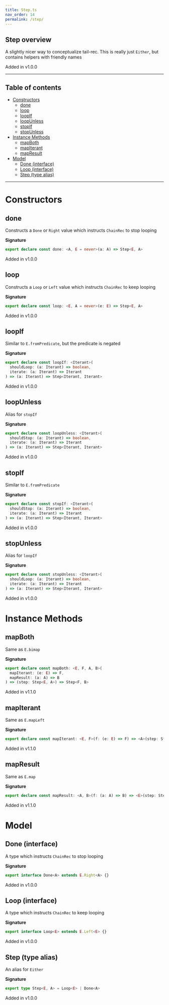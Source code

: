 ```yaml
---
title: Step.ts
nav_order: 14
permalink: /step/
---
```


## Step overview

A slightly nicer way to conceptualize tail-rec. This is really just `Either`, but
contains helpers with friendly names

Added in v1.0.0

---

<h2 class="text-delta">Table of contents</h2>

- [Constructors](#constructors)
  - [done](#done)
  - [loop](#loop)
  - [loopIf](#loopif)
  - [loopUnless](#loopunless)
  - [stopIf](#stopif)
  - [stopUnless](#stopunless)
- [Instance Methods](#instance-methods)
  - [mapBoth](#mapboth)
  - [mapIterant](#mapiterant)
  - [mapResult](#mapresult)
- [Model](#model)
  - [Done (interface)](#done-interface)
  - [Loop (interface)](#loop-interface)
  - [Step (type alias)](#step-type-alias)

---

# Constructors

## done

Constructs a `Done` or `Right` value which instructs `ChainRec` to stop looping

**Signature**

```ts
export declare const done: <A, E = never>(a: A) => Step<E, A>
```

Added in v1.0.0

## loop

Constructs a `Loop` or `Left` value which instructs `ChainRec` to keep looping

**Signature**

```ts
export declare const loop: <E, A = never>(e: E) => Step<E, A>
```

Added in v1.0.0

## loopIf

Similar to `E.fromPredicate`, but the predicate is negated

**Signature**

```ts
export declare const loopIf: <Iterant>(
  shouldLoop: (a: Iterant) => boolean,
  iterate: (a: Iterant) => Iterant
) => (a: Iterant) => Step<Iterant, Iterant>
```

Added in v1.0.0

## loopUnless

Alias for `stopIf`

**Signature**

```ts
export declare const loopUnless: <Iterant>(
  shouldStop: (a: Iterant) => boolean,
  iterate: (a: Iterant) => Iterant
) => (a: Iterant) => Step<Iterant, Iterant>
```

Added in v1.0.0

## stopIf

Similar to `E.fromPredicate`

**Signature**

```ts
export declare const stopIf: <Iterant>(
  shouldStop: (a: Iterant) => boolean,
  iterate: (a: Iterant) => Iterant
) => (a: Iterant) => Step<Iterant, Iterant>
```

Added in v1.0.0

## stopUnless

Alias for `loopIf`

**Signature**

```ts
export declare const stopUnless: <Iterant>(
  shouldLoop: (a: Iterant) => boolean,
  iterate: (a: Iterant) => Iterant
) => (a: Iterant) => Step<Iterant, Iterant>
```

Added in v1.0.0

# Instance Methods

## mapBoth

Same as `E.bimap`

**Signature**

```ts
export declare const mapBoth: <E, F, A, B>(
  mapIterant: (e: E) => F,
  mapResult: (a: A) => B
) => (step: Step<E, A>) => Step<F, B>
```

Added in v1.1.0

## mapIterant

Same as `E.mapLeft`

**Signature**

```ts
export declare const mapIterant: <E, F>(f: (e: E) => F) => <A>(step: Step<E, A>) => Step<F, A>
```

Added in v1.1.0

## mapResult

Same as `E.map`

**Signature**

```ts
export declare const mapResult: <A, B>(f: (a: A) => B) => <E>(step: Step<E, A>) => Step<E, B>
```

Added in v1.1.0

# Model

## Done (interface)

A type which instructs `ChainRec` to stop looping

**Signature**

```ts
export interface Done<A> extends E.Right<A> {}
```

Added in v1.0.0

## Loop (interface)

A type which instructs `ChainRec` to keep looping

**Signature**

```ts
export interface Loop<E> extends E.Left<E> {}
```

Added in v1.0.0

## Step (type alias)

An alias for `Either`

**Signature**

```ts
export type Step<E, A> = Loop<E> | Done<A>
```

Added in v1.0.0

